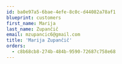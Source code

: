 ```yaml
---
id: ba0e97a5-6bae-4efe-8c0c-d44082a78af1
blueprint: customers
first_name: Marija
last_name: Zupančič
email: mzupancic6@gmail.com
title: 'Marija Zupančič'
orders:
  - c8b68cb8-274b-484b-9590-72687c758e68
---
```

